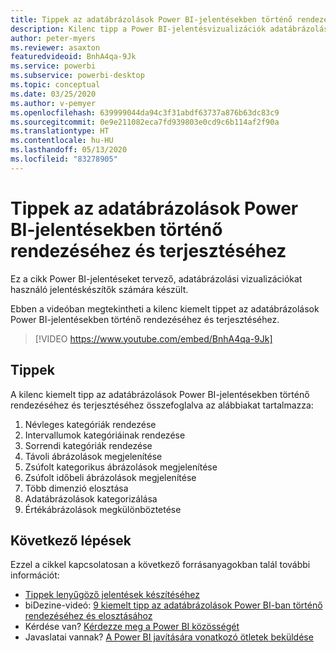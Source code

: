 ```yaml
---
title: Tippek az adatábrázolások Power BI-jelentésekben történő rendezéséhez és terjesztéséhez
description: Kilenc tipp a Power BI-jelentésvizualizációk adatábrázolásainak rendezéséhez és terjesztéséhez a Power BI Desktopban vagy a Power BI szolgáltatásban.
author: peter-myers
ms.reviewer: asaxton
featuredvideoid: BnhA4qa-9Jk
ms.service: powerbi
ms.subservice: powerbi-desktop
ms.topic: conceptual
ms.date: 03/25/2020
ms.author: v-pemyer
ms.openlocfilehash: 639999044da94c3f31abdf63737a876b63dc83c9
ms.sourcegitcommit: 0e9e211082eca7fd939803e0cd9c6b114af2f90a
ms.translationtype: HT
ms.contentlocale: hu-HU
ms.lasthandoff: 05/13/2020
ms.locfileid: "83278905"
---
```

# <a name="tips-to-sort-and-distribute-data-plots-in-power-bi-reports"></a>Tippek az adatábrázolások Power BI-jelentésekben történő rendezéséhez és terjesztéséhez

Ez a cikk Power BI-jelentéseket tervező, adatábrázolási vizualizációkat használó jelentéskészítők számára készült.

Ebben a videóban megtekintheti a kilenc kiemelt tippet az adatábrázolások Power BI-jelentésekben történő rendezéséhez és terjesztéséhez.

> [!VIDEO https://www.youtube.com/embed/BnhA4qa-9Jk]

## <a name="tips"></a>Tippek

A kilenc kiemelt tipp az adatábrázolások Power BI-jelentésekben történő rendezéséhez és terjesztéséhez összefoglalva az alábbiakat tartalmazza:

1. Névleges kategóriák rendezése
1. Intervallumok kategóriáinak rendezése
1. Sorrendi kategóriák rendezése
1. Távoli ábrázolások megjelenítése
1. Zsúfolt kategorikus ábrázolások megjelenítése
1. Zsúfolt időbeli ábrázolások megjelenítése
1. Több dimenzió elosztása
1. Adatábrázolások kategorizálása
1. Értékábrázolások megkülönböztetése

## <a name="next-steps"></a>Következő lépések

Ezzel a cikkel kapcsolatosan a következő forrásanyagokban talál további információt:

- [Tippek lenyűgöző jelentések készítéséhez](../create-reports/desktop-tips-and-tricks-for-creating-reports.md)
- biDezine-videó: [9 kiemelt tipp az adatábrázolások Power BI-ban történő rendezéséhez és elosztásához](https://www.youtube.com/watch?v=BnhA4qa-9Jk)
- Kérdése van? [Kérdezze meg a Power BI közösségét](https://community.powerbi.com/)
- Javaslatai vannak? [A Power BI javítására vonatkozó ötletek beküldése](https://ideas.powerbi.com/)

